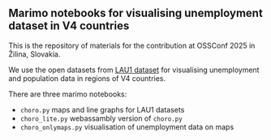 ## Marimo notebooks for visualising unemployment dataset in V4 countries
 
This is the repository of materials for the contribution at OSSConf 2025 in
Žilina, Slovakia. 

We use the open datasets from [LAU1 dataset](DOI:10.5281/zenodo.6165135) for
visualising unemployment and population data in regions of V4 countries.

There are three marimo notebooks:
- ```choro.py``` maps and line graphs for LAU1 datasets
- ```choro_lite.py``` webassambly version of ```choro.py```
- ```choro_onlymaps.py``` visualisation of unemployment data on maps



 